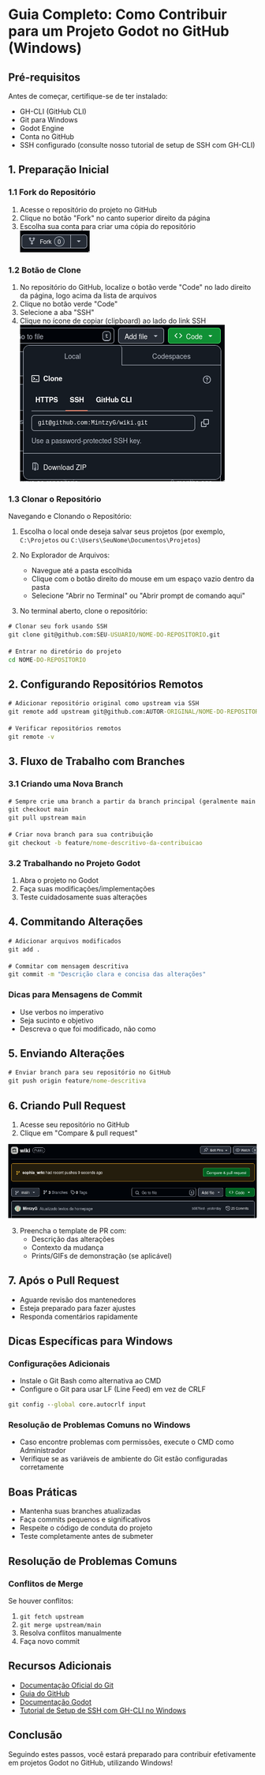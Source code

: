 # Guia Completo: Como Contribuir para um Projeto Godot no GitHub (Windows)

## Pré-requisitos
Antes de começar, certifique-se de ter instalado:
- GH-CLI (GitHub CLI)
- Git para Windows
- Godot Engine
- Conta no GitHub
- SSH configurado (consulte nosso tutorial de setup de SSH com GH-CLI)

## 1. Preparação Inicial

### 1.1 Fork do Repositório
1. Acesse o repositório do projeto no GitHub
2. Clique no botão "Fork" no canto superior direito da página
3. Escolha sua conta para criar uma cópia do repositório
![Botão de Fork no GitHub](/img/github-fork.png)

### 1.2 Botão de Clone
1. No repositório do GitHub, localize o botão verde "Code" no lado direito da página, logo acima da lista de arquivos
2. Clique no botão verde "Code"
3. Selecione a aba "SSH"
4. Clique no ícone de copiar (clipboard) ao lado do link SSH
![Botão de Clone SSH no GitHub](/img/github-clone-ssh.png)

### 1.3 Clonar o Repositório

Navegando e Clonando o Repositório:

1. Escolha o local onde deseja salvar seus projetos (por exemplo, `C:\Projetos` ou `C:\Users\SeuNome\Documentos\Projetos`)

2. No Explorador de Arquivos:
   - Navegue até a pasta escolhida
   - Clique com o botão direito do mouse em um espaço vazio dentro da pasta
   - Selecione "Abrir no Terminal" ou "Abrir prompt de comando aqui"

3. No terminal aberto, clone o repositório:
```cmd
# Clonar seu fork usando SSH
git clone git@github.com:SEU-USUARIO/NOME-DO-REPOSITORIO.git

# Entrar no diretório do projeto
cd NOME-DO-REPOSITORIO
```

## 2. Configurando Repositórios Remotos
```cmd
# Adicionar repositório original como upstream via SSH
git remote add upstream git@github.com:AUTOR-ORIGINAL/NOME-DO-REPOSITORIO.git

# Verificar repositórios remotos
git remote -v
```

## 3. Fluxo de Trabalho com Branches

### 3.1 Criando uma Nova Branch
```cmd
# Sempre crie uma branch a partir da branch principal (geralmente main ou master)
git checkout main
git pull upstream main

# Criar nova branch para sua contribuição
git checkout -b feature/nome-descritivo-da-contribuicao
```

### 3.2 Trabalhando no Projeto Godot
1. Abra o projeto no Godot
2. Faça suas modificações/implementações
3. Teste cuidadosamente suas alterações

## 4. Commitando Alterações
```cmd
# Adicionar arquivos modificados
git add .

# Commitar com mensagem descritiva
git commit -m "Descrição clara e concisa das alterações"
```

### Dicas para Mensagens de Commit
- Use verbos no imperativo
- Seja sucinto e objetivo
- Descreva o que foi modificado, não como

## 5. Enviando Alterações
```cmd
# Enviar branch para seu repositório no GitHub
git push origin feature/nome-descritiva
```

## 6. Criando Pull Request
1. Acesse seu repositório no GitHub
2. Clique em "Compare & pull request"

![Criando Pull Request](/img/github-pull-request.png)

3. Preencha o template de PR com:
   - Descrição das alterações
   - Contexto da mudança
   - Prints/GIFs de demonstração (se aplicável)

## 7. Após o Pull Request
- Aguarde revisão dos mantenedores
- Esteja preparado para fazer ajustes
- Responda comentários rapidamente

## Dicas Específicas para Windows

### Configurações Adicionais
- Instale o Git Bash como alternativa ao CMD
- Configure o Git para usar LF (Line Feed) em vez de CRLF
```cmd
git config --global core.autocrlf input
```

### Resolução de Problemas Comuns no Windows
- Caso encontre problemas com permissões, execute o CMD como Administrador
- Verifique se as variáveis de ambiente do Git estão configuradas corretamente

## Boas Práticas
- Mantenha suas branches atualizadas
- Faça commits pequenos e significativos
- Respeite o código de conduta do projeto
- Teste completamente antes de submeter

## Resolução de Problemas Comuns
### Conflitos de Merge
Se houver conflitos:
1. `git fetch upstream`
2. `git merge upstream/main`
3. Resolva conflitos manualmente
4. Faça novo commit

## Recursos Adicionais
- [Documentação Oficial do Git](https://git-scm.com/docs)
- [Guia do GitHub](https://guides.github.com/)
- [Documentação Godot](https://docs.godotengine.org/)
- [Tutorial de Setup de SSH com GH-CLI no Windows](/tutorial-ssh-gh-cli-windows)

## Conclusão
Seguindo estes passos, você estará preparado para contribuir efetivamente em projetos Godot no GitHub, utilizando Windows!
